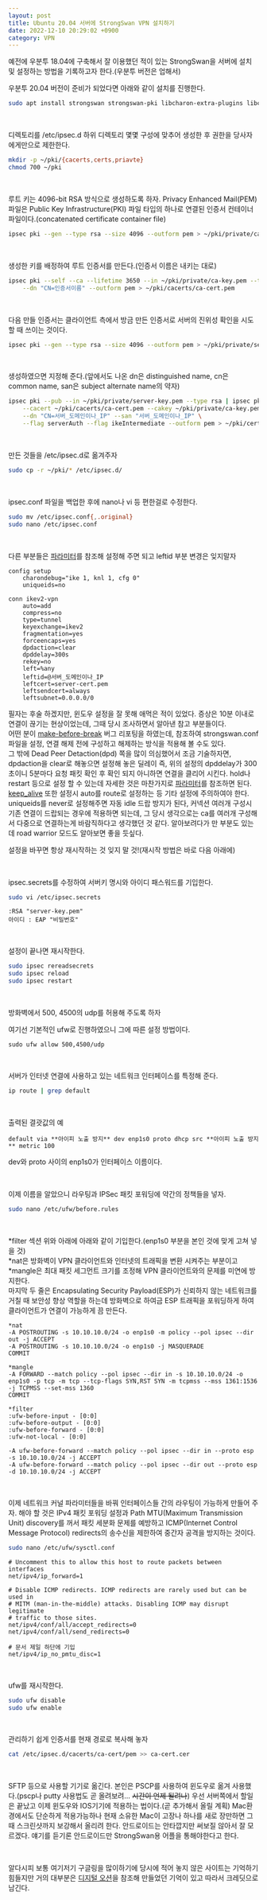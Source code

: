 ```yaml
---
layout: post
title: Ubuntu 20.04 서버에 StrongSwan VPN 설치하기
date: 2022-12-10 20:29:02 +0900
category: VPN
---
```


예전에 우분투 18.04에 구축해서 잘 이용했던 적이 있는 StrongSwan을 서버에 설치 및 설정하는 방법을 기록하고자 한다.(우분투 버전은 업해서)<br />

우분투 20.04 버전이 준비가 되었다면 아래와 같이 설치를 진행한다.

```sh
sudo apt install strongswan strongswan-pki libcharon-extra-plugins libcharon-extauth-plugins libstrongswan-extra-plugins
```

<br />

디렉토리를 /etc/ipsec.d 하위 디렉토리 몇몇 구성에 맞추어 생성한 후 권한을 당사자에게만으로 제한한다.

```sh
mkdir -p ~/pki/{cacerts,certs,priavte}
chmod 700 ~/pki
```

<br />

루트 키는 4096-bit RSA 방식으로 생성하도록 하자.
Privacy Enhanced Mail(PEM) 파일은 Public Key Infrastructure(PKI) 파일 타입의 하나로 연결된 인증서 컨테이너 파일이다.(concatenated certificate container file)

```sh
ipsec pki --gen --type rsa --size 4096 --outform pem > ~/pki/private/ca-key.pem
```

<br />

생성한 키를 배정하여 루트 인증서를 만든다.(인증서 이름은 내키는 대로)

```sh
ipsec pki --self --ca --lifetime 3650 --in ~/pki/private/ca-key.pem --type rsa \
    --dn "CN=인증서이름" --outform pem > ~/pki/cacerts/ca-cert.pem
```

<br />

다음 만들 인증서는 클라이언트 측에서 방금 만든 인증서로 서버의 진위성 확인을 시도할 때 쓰이는 것이다.

```sh
ipsec pki --gen --type rsa --size 4096 --outform pem > ~/pki/private/server-key.pem
```

<br />

생성하였으면 지정해 준다.(앞에서도 나온 dn은 distinguished name, cn은 common name, san은 subject alternate name의 약자)

```sh
ipsec pki --pub --in ~/pki/private/server-key.pem --type rsa | ipsec pki --issue --lifetime 1825 \
    --cacert ~/pki/cacerts/ca-cert.pem --cakey ~/pki/private/ca-key.pem \
    --dn "CN=서버_도메인이나_IP" --san "서버_도메인이나_IP" \
    --flag serverAuth --flag ikeIntermediate --outform pem > ~/pki/certs/server-cert.pem
```

<br />

만든 것들을 /etc/ipsec.d로 옮겨주자

```sh
sudo cp -r ~/pki/* /etc/ipsec.d/
```

<br />

ipsec.conf 파일을 백업한 후에 nano나 vi 등 편한걸로 수정한다.

```sh
sudo mv /etc/ipsec.conf{,.original}
sudo nano /etc/ipsec.conf
```

<br />

다른 부분들은 [파라미터]를 참조해 설정해 주면 되고 leftid 부분 변경은 잊지말자

```
config setup
    charondebug="ike 1, knl 1, cfg 0"
    uniqueids=no

conn ikev2-vpn
    auto=add
    compress=no
    type=tunnel
    keyexchange=ikev2
    fragmentation=yes
    forceencaps=yes
    dpdaction=clear
    dpddelay=300s
    rekey=no
    left=%any
    leftid=@서버_도메인이나_IP
    leftcert=server-cert.pem
    leftsendcert=always
    leftsubnet=0.0.0.0/0
```

필자는 후술 하겠지만, 윈도우 설정을 잘 못해 애먹은 적이 있었다. 증상은 10분 이내로 연결이 끊기는 현상이었는데, 그때 당시 조사하면서 알아낸 참고 부분들이다.<br />
어떤 분이 [make-before-break](https://wiki.strongswan.org/issues/2610) 버그 리포팅을 하였는데, 참조하여 strongswan.conf 파일을 설정, 연결 해제 전에 구성하고 해제하는 방식을 적용해 볼 수도 있다.<br />
그 밖에 Dead Peer Detaction(dpd) 쪽을 많이 의심했어서 조금 기술하자면, dpdaction을 clear로 해놓으면 설정해 놓은 딜레이 즉, 위의 설정의 dpddelay가 300초이니 5분마다 요청 패킷 확인 후 확인 되지 아니하면 연결을 클리어 시킨다.
hold나 restart 등으로 설정 할 수 있는데 자세한 것은 마찬가지로 [파라미터]를 참조하면 된다.<br />
[keep_alive](https://wiki.strongswan.org/issues/2792) 또한 설정시 auto를 route로 설정하는 등 기타 설정에 주의하여야 한다.<br/>
uniqueids를 never로 설정해주면 자동 idle 드랍 방지가 된다, 커넥션 여러개 구성시 기존 연결이 드랍되는 경우에 적용하면 되는데, 그 당시 생각으로는 ca를 여러개 구성해서 다중으로 연결하는게 바람직하다고 생각했던 것 같다.
알아보려다가 만 부분도 있는데 road warrior 모드도 알아보면 좋을 듯싶다.<br />

설정을 바꾸면 항상 재시작하는 것 잊지 말 것!(재시작 방법은 바로 다음 아래에)

<br />

ipsec.secrets를 수정하여 서버키 명시와 아이디 패스워드를 기입한다.

```sh
sudo vi /etc/ipsec.secrets
```
```
:RSA "server-key.pem"
아이디 : EAP "비밀번호"
```

<br />

설정이 끝나면 재시작한다.
```sh
sudo ipsec rereadsecrets
sudo ipsec reload
sudo ipsec restart
```

<br />

방화벽에서 500, 4500의 udp를 허용해 주도록 하자<br />

여기선 기본적인 ufw로 진행하였으니 그에 따른 설정 방법이다.

```
sudo ufw allow 500,4500/udp
```

<br />

서버가 인터넷 연결에 사용하고 있는 네트워크 인터페이스를 특정해 준다.

```sh
ip route | grep default
```

<br />

출력된 결괏값의 예
```
default via **아이피 노출 방지** dev enp1s0 proto dhcp src **아이피 노출 방지** metric 100
```
dev와 proto 사이의 enp1s0가 인터페이스 이름이다.

<br />

이제 이름을 알았으니 라우팅과 IPSec 패킷 포워딩에 약간의 정책들을 넣자.
```sh
sudo nano /etc/ufw/before.rules
```

<br />

*filter 섹션 위와 아래에 아래와 같이 기입한다.(enp1s0 부분을 본인 것에 맞게 고쳐 넣을 것)<br />
*nat은 방화벽이 VPN 클라이언트와 인터넷의 트래픽을 변환 시켜주는 부분이고<br />
*mangle은 최대 패킷 세그먼트 크기를 조정해 VPN 클라이언트와의 문제를 미연에 방지한다.<br />
마지막 두 줄은 Encapsulating Security Payload(ESP)가 신뢰하지 않는 네트워크를 거칠 때 보안성 향상 역할을 하는데 방화벽으로 하여금 ESP 트래픽을 포워딩하게 하여 클라이언트가 연결이 가능하게 끔 만든다.
```
*nat
-A POSTROUTING -s 10.10.10.0/24 -o enp1s0 -m policy --pol ipsec --dir out -j ACCEPT
-A POSTROUTING -s 10.10.10.0/24 -o enp1s0 -j MASQUERADE
COMMIT

*mangle
-A FORWARD --match policy --pol ipsec --dir in -s 10.10.10.0/24 -o enp1s0 -p tcp -m tcp --tcp-flags SYN,RST SYN -m tcpmss --mss 1361:1536 -j TCPMSS --set-mss 1360
COMMIT

*filter
:ufw-before-input - [0:0]
:ufw-before-output - [0:0]
:ufw-before-forward - [0:0]
:ufw-not-local - [0:0]

-A ufw-before-forward --match policy --pol ipsec --dir in --proto esp -s 10.10.10.0/24 -j ACCEPT
-A ufw-before-forward --match policy --pol ipsec --dir out --proto esp -d 10.10.10.0/24 -j ACCEPT
```

<br />

이제 네트워크 커널 파라미터들을 바꿔 인터페이스들 간의 라우팅이 가능하게 만들어 주자.
해야 할 것은 IPv4 패킷 포워딩 설정과 Path MTU(Maximum Transmission Unit) discovery를 꺼서 패킷 세분화 문제를 예방하고 ICMP(Internet Control Message Protocol) redirects의 송수신을 제한하여 중간자 공격을 방지하는 것이다.
```sh
sudo nano /etc/ufw/sysctl.conf
```
```
# Uncomment this to allow this host to route packets between interfaces
net/ipv4/ip_forward=1

# Disable ICMP redirects. ICMP redirects are rarely used but can be used in
# MITM (man-in-the-middle) attacks. Disabling ICMP may disrupt legitimate
# traffic to those sites.
net/ipv4/conf/all/accept_redirects=0
net/ipv4/conf/all/send_redirects=0

# 문서 제일 하단에 기입
net/ipv4/ip_no_pmtu_disc=1
```

<br />

ufw를 재시작한다.
```sh
sudo ufw disable
sudo ufw enable
```

<br />

관리하기 쉽게 인증서를 현재 경로로 복사해 놓자
```sh
cat /etc/ipsec.d/cacerts/ca-cert/pem >> ca-cert.cer
```

<br />

SFTP 등으로 사용할 기기로 옮긴다. 본인은 PSCP를 사용하여 윈도우로 옮겨 사용했다.(pscp나 putty 사용법도 곧 올려보려... ~~시간이 언제 될려나~~)
우선 서버쪽에서 할일은 끝났고 이제 윈도우와 IOS기기에 적용하는 법이다.(곧 추가해서 올릴 계획) Mac환경에서도 단순하게 적용가능하나 현재 소유한 Mac이 고장나 하나를 새로 장만하면 그때 스크린샷까지 보강해서 올리려 한다.
안드로이드는 안타깝지만 써보질 않아서 잘 모르겠다. 얘기를 듣기론 안드로이드만 StrongSwan용 어플을 통해야한다고 한다.

<br />

알다시피 보통 여기저기 구글링을 많이하기에 당시에 적어 놓지 않은 사이트는 기억하기 힘들지만 거의 대부분은
[디지털 오션](https://www.digitalocean.com/community/tutorials/how-to-set-up-an-ikev2-vpn-server-with-strongswan-on-ubuntu-20-04)을 참조해 만들었던 기억이 있고 따라서 크레딧으로 남긴다.

<br />

<!-- endnote -->
[파라미터]: https://wiki.strongswan.org/projects/strongswan/wiki/ConnSection